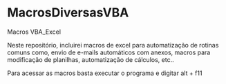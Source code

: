# MacrosDiversasVBA
Macros VBA_Excel

Neste repositório, incluirei macros de excel para automatização de rotinas comuns como, envio de e-mails automáticos com anexos,
macros para modificação de planilhas, automatização de cálculos, etc..

Para acessar as macros basta executar o programa e digitar alt + f11

